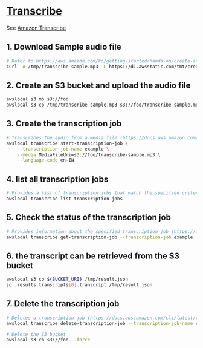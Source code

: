 # [Transcribe](https://docs.localstack.cloud/user-guide/aws/transcribe/)

See [Amazon Transcribe](https://docs.aws.amazon.com/transcribe/latest/dg/what-is.html)

## 1. Download Sample audio file

```sh
# Refer to https://aws.amazon.com/ko/getting-started/hands-on/create-audio-transcript-transcribe/
curl -o /tmp/transcribe-sample.mp3 -L https://d1.awsstatic.com/tmt/create-audio-transcript-transcribe/transcribe-sample.5fc2109bb28268d10fbc677e64b7e59256783d3c.mp3
```

## 2. Create an S3 bucket and upload the audio file

```sh
awslocal s3 mb s3://foo
awslocal s3 cp /tmp/transcribe-sample.mp3 s3://foo/transcribe-sample.mp3
```

## 3. Create the transcription job

```sh
# Transcribes the audio from a media file (https://docs.aws.amazon.com/cli/latest/reference/transcribe/start-transcription-job.html)
awslocal transcribe start-transcription-job \
    --transcription-job-name example \
    --media MediaFileUri=s3://foo/transcribe-sample.mp3 \
    --language-code en-IN
```

## 4. list all transcription jobs

```sh
# Provides a list of transcription jobs that match the specified criteria (https://docs.aws.amazon.com/cli/latest/reference/transcribe/list-transcription-jobs.html)
awslocal transcribe list-transcription-jobs
```

## 5. Check the status of the transcription job

```sh
# Provides information about the specified transcription job (https://docs.aws.amazon.com/cli/latest/reference/transcribe/get-transcription-job.html)
awslocal transcribe get-transcription-job --transcription-job example
```

## 6. the transcript can be retrieved from the S3 bucket

```sh
awslocal s3 cp ${BUCKET_URI} /tmp/result.json
jq .results.transcripts[0].transcript /tmp/result.json
```

## 7. Delete the transcription job

```sh
# Deletes a transcription job (https://docs.aws.amazon.com/cli/latest/reference/transcribe/delete-transcription-job.html)
awslocal transcribe delete-transcription-job --transcription-job-name example

# Delete the S3 bucket
awslocal s3 rb s3://foo --force
```
